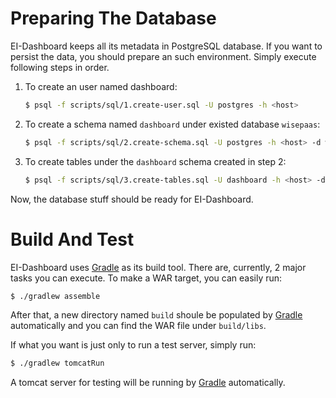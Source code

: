 # Preparing The Database
EI-Dashboard keeps all its metadata in PostgreSQL database.
If you want to persist the data, you should prepare an such environment.
Simply execute following steps in order.

  1. To create an user named dashboard:
  
     ```sh
     $ psql -f scripts/sql/1.create-user.sql -U postgres -h <host>
     ```
     
  2. To create a schema named `dashboard` under existed database `wisepaas`:

     ```sh
     $ psql -f scripts/sql/2.create-schema.sql -U postgres -h <host> -d wisepaas
     ```

  3. To create tables under the `dashboard` schema created in step 2:

     ```sh
     $ psql -f scripts/sql/3.create-tables.sql -U dashboard -h <host> -d wisepaas
     ```

Now, the database stuff should be ready for EI-Dashboard.


# Build And Test
EI-Dashboard uses [Gradle](https://gradle.org/) as its build tool. There are,
currently, 2 major tasks you can execute. To make a WAR target, you can easily
run:

```sh
$ ./gradlew assemble
```

After that, a new directory named `build` shoule be populated by
[Gradle](https://gradle.org/) automatically and you can find the WAR file
under `build/libs`.

If what you want is just only to run a test server, simply run:

```sh
$ ./gradlew tomcatRun
```

A tomcat server for testing will be running by [Gradle](https://gradle.org/)
automatically.
